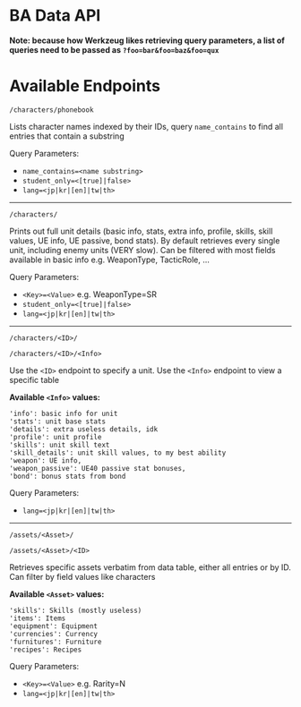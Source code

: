 # BA Data API

**Note: because how Werkzeug likes retrieving query parameters, a list of queries need to be passed as ``?foo=bar&foo=baz&foo=qux``**

# Available Endpoints
``/characters/phonebook``

Lists character names indexed by their IDs, query ``name_contains`` to find all entries that contain a substring

Query Parameters:
* ``name_contains=<name substring>``
* ``student_only=<[true]|false>``
* ``lang=<jp|kr|[en]|tw|th>``

---

``/characters/``

Prints out full unit details (basic info, stats, extra info, profile, skills, skill values, UE info, UE passive, bond stats). By default retrieves every single unit, including enemy units (VERY slow). Can be filtered with most fields available in basic info e.g. WeaponType, TacticRole, ...

Query Parameters:
* ``<Key>=<Value>``
  e.g. WeaponType=SR
* ``student_only=<[true]|false>``
* ``lang=<jp|kr|[en]|tw|th>``

---

``/characters/<ID>/``

``/characters/<ID>/<Info>``

Use the ``<ID>`` endpoint to specify a unit. Use the ``<Info>`` endpoint to view a specific table 

**Available ``<Info>`` values:**
```
'info': basic info for unit
'stats': unit base stats
'details': extra useless details, idk
'profile': unit profile
'skills': unit skill text
'skill_details': unit skill values, to my best ability
'weapon': UE info,
'weapon_passive': UE40 passive stat bonuses,
'bond': bonus stats from bond
```

Query Parameters:
* ``lang=<jp|kr|[en]|tw|th>``

---

``/assets/<Asset>/``

``/assets/<Asset>/<ID>``

Retrieves specific assets verbatim from data table, either all entries or by ID. Can filter by field values like characters

**Available ``<Asset>`` values:**
```
'skills': Skills (mostly useless)
'items': Items
'equipment': Equipment
'currencies': Currency
'furnitures': Furniture
'recipes': Recipes
```

Query Parameters:
* ``<Key>=<Value>``
  e.g. Rarity=N
* ``lang=<jp|kr|[en]|tw|th>``
